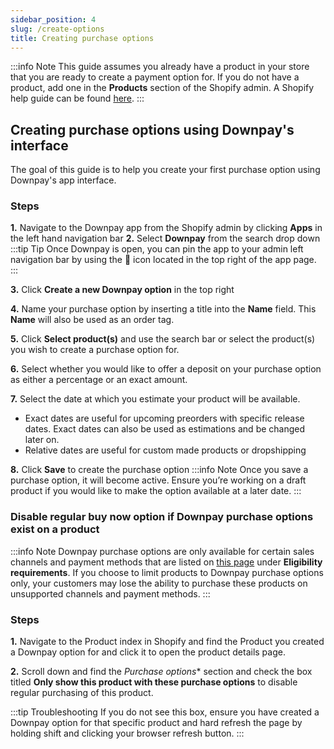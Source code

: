 ```yaml
---
sidebar_position: 4
slug: /create-options
title: Creating purchase options
---
```


:::info Note
This guide assumes you already have a product in your store that you are ready to create a payment option for. If you do not have a product, add one in the **Products** section of the Shopify admin. A Shopify help guide can be found [here](https://help.shopify.com/en/manual/products/add-update-products).
:::

## Creating purchase options using Downpay's interface

The goal of this guide is to help you create your first purchase option using Downpay's app interface.

### Steps

**1.** Navigate to the Downpay app from the Shopify admin by clicking **Apps** in the left hand navigation bar
**2.** Select **Downpay** from the search drop down
:::tip Tip
Once Downpay is open, you can pin the app to your admin left navigation bar by using the 📌 icon located in the top right of the app page.
:::

**3.** Click **Create a new Downpay option** in the top right

**4.** Name your purchase option by inserting a title into the **Name** field. This **Name** will also be used as an order tag.

**5.** Click **Select product(s)** and use the search bar or select the product(s) you wish to create a purchase option for.

**6.** Select whether you would like to offer a deposit on your purchase option as either a percentage or an exact amount.

<!-- - To also enable a **Full Payment** purchase option, check the box titled  **Enable Full Payment Option** -->

**7.** Select the date at which you estimate your product will be available.
- Exact dates are useful for upcoming preorders with specific release dates. Exact dates can also be used as estimations and be changed later on.
- Relative dates are useful for custom made products or dropshipping

<!-- >:::info Note
  When using automatic payment collection, Downpay will collect any remaining payment on the date that is chosen. This can be changed per order.
::: 

For more information on automatic payment collection, review this. -->

**8.** Click **Save** to create the purchase option
:::info Note
Once you save a purchase option, it will become active. Ensure you’re working on a draft product if you would like to make the option available at a later date.
:::

### Disable regular buy now option if Downpay purchase options exist on a product

:::info Note
Downpay purchase options are only available for certain sales channels and payment methods that are listed on [this page](https://help.shopify.com/en/manual/products/purchase-options/subscriptions/setup#subscription-products) under **Eligibility requirements**. If you choose to limit products to Downpay purchase options only, your customers may lose the ability to purchase these products on unsupported channels and payment methods.
:::

### Steps

**1.** Navigate to the Product index in Shopify and find the Product you created a Downpay option for and click it to open the product details page.

**2.** Scroll down and find the *Purchase options** section and check the box titled **Only show this product with these purchase options** to disable regular purchasing of this product.

:::tip Troubleshooting
 If you do not see this box, ensure you have created a Downpay option for that specific product and hard refresh the page by holding shift and clicking your browser refresh button.
 :::




